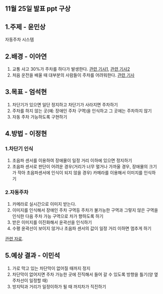 ## 11월 25일 발표 ppt 구상

## 1.주제 - 윤민상

자동주차 시스템

## 2.배경 - 이아연

1. 교통 사고 30%가 주차를 하다가 발생한다.
[관련 기사1](http://imnews.imbc.com/replay/2017/nw1200/article/4211110_21376.html), [관련 기사2](http://mn.kbs.co.kr/mobile/news/view.do?ncd=3419542#kbsnews)
2. 처음 운전을 배울 때 대부분의 사람들이 주차를 어려워한다. [관련 기사](http://news.khan.co.kr/kh_news/khan_art_view.html?art_id=201010261441441)

## 3.목표 - 엄석현

1. 차단기가 있으면 일단 정지하고 차단기가 사라지면 주차하기
2. 주차를 하지 않는 곳(예: 장애인 주차 구역)을 인식하고 그 곳에는 주차하지 않기
3. 자동 주차 가능하도록 구현하기

## 4.방법 - 이정현

### 1.차단기 인식

1. 초음파 센서를 이용하여 장애물이 일정 거리 이하에 있으면 정지하기
2. 초음파 센서로 판단이 어려운 경우(거리가 너무 멀거나 가까울 경우, 장애물의 크기가 작아 초음파센서에 인식이 되지 않을 경우) 카메라를 이용해서 이미지를 인식하기

### 2.자동주차

1. 카메라로 실시간으로 이미지 받는다.
2. 이미지를 인식해서 장애인 주차 구역등 주차가 불가능한 구역과 그렇지 않은 구역을 인식한 다음 주차 가능 구역으로 차가 향하도록 하기
3. 받은 이미지를 이진화해서 윤곽선을 인식하기
4. 수평 윤곽선이 보이지 않거나 초음파 센서의 값이 일정 거리 이하면 멈추게 하기

[관련 자료](http://www.itnews.or.kr/?p=23283).

## 5.예상 결과 - 이민석

1. 가로 막고 있는 차단막이 없어질 때까지 정지
2. 차단막이 없어지면 주차 가능한 곳에 진직해서 들어 갈 수 있도록 방향을 틀기(양 옆 주차선이 일정할 때)
3. 방지턱과 거리가 일정이하가 될 때 까지차가 직진하기
